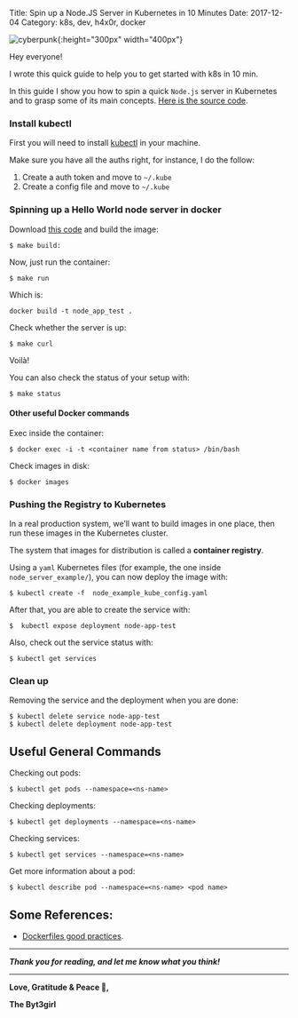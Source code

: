 Title: Spin up a Node.JS Server in Kubernetes in 10 Minutes
Date: 2017-12-04
Category: k8s, dev, h4x0r, docker

![cyberpunk](./cyberpunk/13.jpg){:height="300px" width="400px"}


Hey everyone!

I wrote this quick guide to help you to get started with k8s in 10 min.

In this guide I show you how to spin a quick ```Node.js``` server in Kubernetes and to grasp some of its main concepts. [Here is the source code](https://github.com/bt3gl/k8s_security).

### Install kubectl

First you will need to install [kubectl](https://kubernetes.io/docs/tasks/tools/install-kubectl/) in your machine.

Make sure you have all the auths right, for instance, I do the follow:

1. Create a auth token and move to `~/.kube`
2. Create a config file and move to `~/.kube`


### Spinning up a Hello World node server in docker

Download [this code](https://github.com/bt3gl/intro_to_k8s/tree/master/node_server_example) and build the image:

```
$ make build:
```

Now, just run the container:

```
$ make run
```

Which is:
```
docker build -t node_app_test .
```

Check whether the server is up:
```
$ make curl
```

Voilà!

You can also check the status of your setup with:

```
$ make status
```


#### Other useful Docker commands

Exec inside the container:

```
$ docker exec -i -t <container name from status> /bin/bash
```

Check images in disk:

```
$ docker images
```


### Pushing the Registry to Kubernetes

In a real production system, we’ll want to build images in one place, then run these images in the Kubernetes cluster. 

The system that images for distribution is called a **container registry**.


Using a `yaml` Kubernetes files (for example, the one inside `node_server_example/`), you can now deploy the image with:

```
$ kubectl create -f  node_example_kube_config.yaml
```

After that, you are able to create the service with:

```
$  kubectl expose deployment node-app-test
```

Also, check out the service status with:

```
$ kubectl get services
```

### Clean up

Removing the service and the deployment when you are done:

```
$ kubectl delete service node-app-test
$ kubectl delete deployment node-app-test
```



## Useful General Commands

Checking out pods:

```
$ kubectl get pods --namespace=<ns-name>
```

Checking deployments:

```
$ kubectl get deployments --namespace=<ns-name>
```

Checking services:

```
$ kubectl get services --namespace=<ns-name>
```

Get more information about a pod:

```
$ kubectl describe pod --namespace=<ns-name> <pod name>
```



## Some References:

* [Dockerfiles good practices](https://docs.docker.com/engine/userguide/eng-image/dockerfile_best-practices/#general-guidelines-and-recommendations).

----
***Thank you for reading, and let me know what you think!***



----

**Love, Gratitude & Peace 🌺,**

**The Byt3girl**